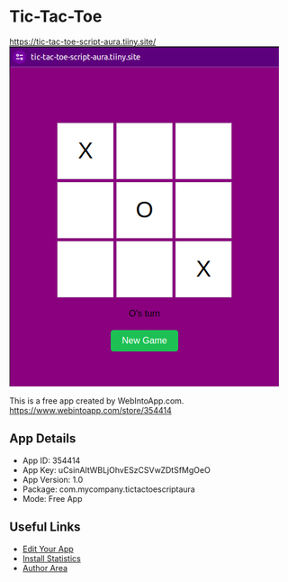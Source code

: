 # Tic-Tac-Toe

https://tic-tac-toe-script-aura.tiiny.site/ 
![alt text](image.png)

This is a free app created by WebIntoApp.com.
https://www.webintoapp.com/store/354414

## App Details

- App ID: 354414
- App Key: uCsinAItWBLjOhvESzCSVwZDtSfMgOeO
- App Version: 1.0
- Package: com.mycompany.tictactoescriptaura
- Mode: Free App

## Useful Links

- [Edit Your App](https://www.webintoapp.com/author/apps)
- [Install Statistics](https://www.webintoapp.com/author/stats?appid=354414)
- [Author Area](https://www.webintoapp.com/author/dashboard)

